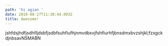 ```yaml
---
path: 'hi agian '
date: 2018-08-27T11:38:44.093Z
title: Awesome!
---
```

jshfdsjhdfjsdhfljdsbfjsdbfsuhfiufhjnmvdbxvjfshfiurhfjbnsdmxbvzshjkl;fzxgckdjnbsavNSMABN
